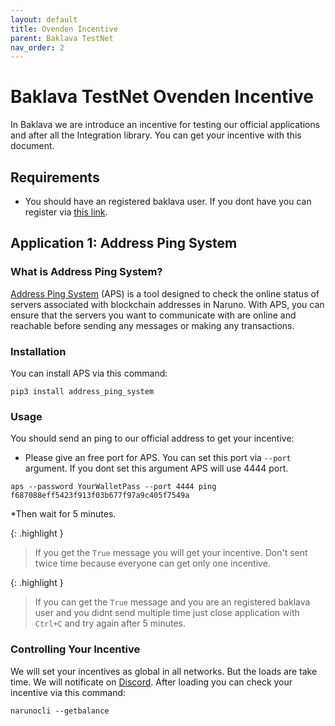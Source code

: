 ```yaml
---
layout: default
title: Ovenden Incentive
parent: Baklava TestNet
nav_order: 2
---
```


# Baklava TestNet Ovenden Incentive

In Baklava we are introduce an incentive for testing our official applications and after all the Integration library. You can get your incentive with this document.

## Requirements
- You should have an registered baklava user. If you dont have you can register via [this link](https://naruno.org/baklava-testnet/).


## Application 1: Address Ping System

### What is Address Ping System?
[Address Ping System](https://github.com/Naruno/Address-Ping-System) (APS) is a tool designed to check the online status of servers associated with blockchain addresses in Naruno. With APS, you can ensure that the servers you want to communicate with are online and reachable before sending any messages or making any transactions.

### Installation
You can install APS via this command:
```console
pip3 install address_ping_system
```

### Usage
You should send an ping to our official address to get your incentive:

* Please give an free port for APS. You can set this port via `--port` argument. If you dont set this argument APS will use 4444 port.

```console
aps --password YourWalletPass --port 4444 ping f687088eff5423f913f03b677f97a9c405f7549a
```

*Then wait for 5 minutes.


{: .highlight }

> If you get the `True` message you will get your incentive. Don't sent twice time because everyone can get only one incentive.

{: .highlight }

> If you can get the `True` message and you are an registered baklava user and you didnt send multiple time just close application with `Ctrl+C` and try again after 5 minutes.


### Controlling Your Incentive
We will set your incentives as global in all networks. But the loads are take time. We will notificate on [Discord](https://discord.gg/Vpn2tfEEWc). After loading you can check your incentive via this command:

```console
narunocli --getbalance
```